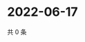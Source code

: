 # 2022-06-17

共 0 条

<!-- BEGIN WEIBO -->
<!-- 最后更新时间 Fri Jun 17 2022 14:19:36 GMT+0800 (China Standard Time) -->

<!-- END WEIBO -->
